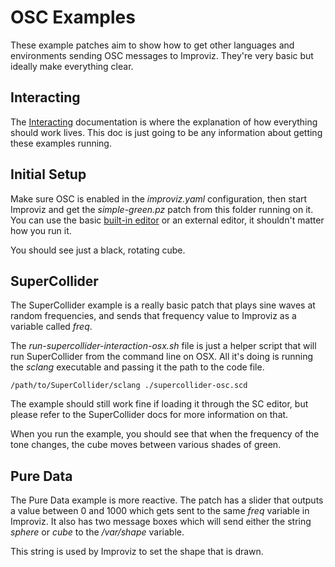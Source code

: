 # OSC Examples

These example patches aim to show how to get other languages and environments sending OSC messages to Improviz. They're very basic but ideally make everything clear.

## Interacting

The [Interacting](../../docs/interacting.md) documentation is where the explanation of how everything should work lives. This doc is just going to be any information about getting these examples running.

## Initial Setup

Make sure OSC is enabled in the *improviz.yaml* configuration, then start Improviz and get the *simple-green.pz* patch from this folder running on it. You can use the basic [built-in editor](https://improviz.rumblesan.com/getting-started.html#interacting) or an external editor, it shouldn't matter how you run it.

You should see just a black, rotating cube.

## SuperCollider

The SuperCollider example is a really basic patch that plays sine waves at random frequencies, and sends that frequency value to Improviz as a variable called *freq*.

The *run-supercollider-interaction-osx.sh* file is just a helper script that will run SuperCollider from the command line on OSX. All it's doing is running the *sclang* executable and passing it the path to the code file.

`/path/to/SuperCollider/sclang ./supercollider-osc.scd`

The example should still work fine if loading it through the SC editor, but please refer to the SuperCollider docs for more information on that.

When you run the example, you should see that when the frequency of the tone changes, the cube moves between various shades of green.

## Pure Data

The Pure Data example is more reactive. The patch has a slider that outputs a value between 0 and 1000 which gets sent to the same *freq* variable in Improviz. It also has two message boxes which will send either the string *sphere* or *cube* to the */var/shape* variable.

This string is used by Improviz to set the shape that is drawn.
